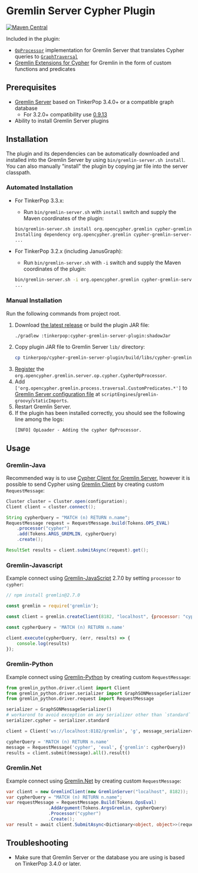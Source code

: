 # Gremlin Server Cypher Plugin

[![Maven Central](https://maven-badges.herokuapp.com/maven-central/org.opencypher.gremlin/cypher-gremlin-server-plugin/badge.svg?style=shield)](https://maven-badges.herokuapp.com/maven-central/org.opencypher.gremlin/cypher-gremlin-server-plugin)

Included in the plugin:

- [`OpProcessor`](https://tinkerpop.apache.org/docs/current/reference/#opprocessor-configurations) implementation for Gremlin Server that translates Cypher queries to [`GraphTraversal`](https://tinkerpop.apache.org/docs/current/reference/#traversal)
- [Gremlin Extensions for Cypher](../cypher-gremlin-extensions) for Gremlin in the form of custom functions and predicates

## Prerequisites

- [Gremlin Server](https://tinkerpop.apache.org/) based on TinkerPop 3.4.0+ or a compatible graph database
  - For 3.2.0+ compatibility use [0.9.13](https://github.com/opencypher/cypher-for-gremlin/releases/tag/v0.9.13)
- Ability to install Gremlin Server plugins

## Installation

The plugin and its dependencies can be automatically downloaded and installed into the Gremlin Server by using `bin/gremlin-server.sh install`. You can also manually "install" the plugin by copying jar file into the server classpath.

### Automated Installation

* For TinkerPop 3.3.x:
  - Run `bin/gremlin-server.sh` with `install` switch and supply the Maven coordinates of the plugin:

  ```sh
  bin/gremlin-server.sh install org.opencypher.gremlin cypher-gremlin-server-plugin 1.0.0
  Installing dependency org.opencypher.gremlin cypher-gremlin-server-plugin 1.0.0
  ...
  ```
* For TinkerPop 3.2.x (including JanusGraph):
  - Run `bin/gremlin-server.sh` with `-i` switch and supply the Maven coordinates of the plugin:
  ```sh
  bin/gremlin-server.sh -i org.opencypher.gremlin cypher-gremlin-server-plugin 0.9.13
  ...
  ```
  
### Manual Installation

Run the following commands from project root.

1. Download [the latest release](https://github.com/opencypher/cypher-for-gremlin/releases) or build the plugin JAR file:
   ```sh
   ./gradlew :tinkerpop:cypher-gremlin-server-plugin:shadowJar
   ```
1. Copy plugin JAR file to Gremlin Server `lib/` directory:
   ```sh
   cp tinkerpop/cypher-gremlin-server-plugin/build/libs/cypher-gremlin-server-plugin-*-all.jar /path/to/gremlin-server/lib/
   ```
1. [Register](https://tinkerpop.apache.org/docs/current/reference/#opprocessor-configurations) the `org.opencypher.gremlin.server.op.cypher.CypherOpProcessor`.
1. Add `['org.opencypher.gremlin.process.traversal.CustomPredicates.*']` to [Gremlin Server configuration file](https://tinkerpop.apache.org/docs/current/reference/#_configuring_2) at `scriptEngines`/`gremlin-groovy`/`staticImports`.
1. Restart Gremlin Server.
1. If the plugin has been installed correctly, you should see the following line among the logs:
   ```
   [INFO] OpLoader - Adding the cypher OpProcessor.
   ```
   
## Usage

### Gremlin-Java

Recommended way is to use [Cypher Client for Gremlin Server](https://github.com/opencypher/cypher-for-gremlin/tree/master/tinkerpop/cypher-gremlin-server-client),
however it is possible to send Cypher using [Gremlin Client](http://tinkerpop.apache.org/docs/current/reference/#gremlin-java) by creating custom `RequestMessage`:

<!-- [freshReadmeSource](../../testware/integration-tests/src/test/java/org/opencypher/gremlin/snippets/CypherGremlinServerClientSnippets.java#gremlinClient) -->
```java
Cluster cluster = Cluster.open(configuration);
Client client = cluster.connect();

String cypherQuery = "MATCH (n) RETURN n.name";
RequestMessage request = RequestMessage.build(Tokens.OPS_EVAL)
    .processor("cypher")
    .add(Tokens.ARGS_GREMLIN, cypherQuery)
    .create();

ResultSet results = client.submitAsync(request).get();
```

### Gremlin-Javascript

Example connect using [Gremlin-JavaScript](http://tinkerpop.apache.org/docs/current/reference/#gremlin-javascript) 2.7.0 by setting `processor` to `cypher`:

<!-- [freshReadmeSource](../../testware/integration-tests/src/test/resources/snippets/gremlin-javascript.js) -->
```js
// npm install gremlin@2.7.0

const gremlin = require('gremlin');

const client = gremlin.createClient(8182, "localhost", {processor: "cypher"})

const cypherQuery = 'MATCH (n) RETURN n.name'

client.execute(cypherQuery, (err, results) => {
    console.log(results)
});

```

### Gremlin-Python

Example connect using [Gremlin-Python](http://tinkerpop.apache.org/docs/current/reference/#gremlin-python) by creating custom `RequestMessage`:

<!-- [freshReadmeSource](../../testware/integration-tests/src/test/resources/snippets/gremlin-python.py#example) -->
```python
from gremlin_python.driver.client import Client
from gremlin_python.driver.serializer import GraphSONMessageSerializer
from gremlin_python.driver.request import RequestMessage

serializer = GraphSONMessageSerializer()
# workarond to avoid exception on any serializer other than `standard` or `traversal`:
serializer.cypher = serializer.standard

client = Client('ws://localhost:8182/gremlin', 'g', message_serializer=serializer)

cypherQuery = 'MATCH (n) RETURN n.name'
message = RequestMessage('cypher', 'eval', {'gremlin': cypherQuery})
results = client.submit(message).all().result()
```

### Gremlin.Net

Example connect using [Gremlin.Net](http://tinkerpop.apache.org/docs/current/reference/#gremlin-DotNet) by creating custom `RequestMessage`:

<!-- [freshReadmeSource](../../testware/integration-tests/src/test/resources/snippets/gremlin-dotnet.cs#example) -->
```csharp
var client = new GremlinClient(new GremlinServer("localhost", 8182));
var cypherQuery = "MATCH (n) RETURN n.name";
var requestMessage = RequestMessage.Build(Tokens.OpsEval)
                .AddArgument(Tokens.ArgsGremlin, cypherQuery)
                .Processor("cypher")
                .Create();
var result = await client.SubmitAsync<Dictionary<object, object>>(requestMessage);
```
   

## Troubleshooting

- Make sure that Gremlin Server or the database you are using is based on TinkerPop 3.4.0 or later.
